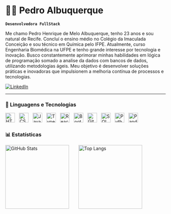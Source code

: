 # 👨‍💻 Pedro Albuquerque

**`Desenvolvedora FullStack`**

Me chamo Pedro Henrique de Melo Albuquerque, tenho 23 anos e sou natural de Recife. Concluí o ensino médio no Colégio da Imaculada Conceição e sou técnico em Química pelo IFPE. Atualmente, curso Engenharia Biomédica na UFPE e tenho grande interesse por tecnologia e inovação. Busco constantemente aprimorar minhas habilidades em lógica de programação somado a analise da dados com bancos de dados, utilizando metodologias ágeis. Meu objetivo é desenvolver soluções práticas e inovadoras que impulsionem a melhoria contínua de processos e tecnologias.

    
<p align="left">
    <a href="https://www.linkedin.com/in/pedro-albuquerque-161229287/">
        <img 
            alt="LinkedIn" 
            title="LinkedIn" 
            src="https://img.shields.io/badge/LinkedIn-0077B5?style=for-the-badge&logo=linkedin&logoColor=white"
        />
    </a>
</p>

---

### 🤖 Linguagens e Tecnologias

<img 
    align="left" 
    alt="HTML"
    title="HTML" 
    width="30px" 
    style="padding-right: 10px;" 
    src="https://cdn.jsdelivr.net/gh/devicons/devicon@latest/icons/html5/html5-original.svg" 
/>
<img 
    align="left" 
    alt="CSS" 
    title="CSS"
    width="30px" 
    style="padding-right: 10px;" 
    src="https://cdn.jsdelivr.net/gh/devicons/devicon@latest/icons/css3/css3-original.svg" 
/>
<img 
    align="left" 
    alt="JavaScript" 
    title="JavaScript"
    width="30px" 
    style="padding-right: 10px;" 
    src="https://cdn.jsdelivr.net/gh/devicons/devicon@latest/icons/javascript/javascript-original.svg" 
/>
<img 
    align="left" 
    alt="TypeScript"
    title="TypeScript" 
    width="30px" 
    style="padding-right: 10px;" 
    src="https://cdn.jsdelivr.net/gh/devicons/devicon@latest/icons/typescript/typescript-original.svg" 
/>
<img 
    align="left" 
    alt="React"
    title="React" 
    width="30px" 
    style="padding-right: 10px;" 
    src="https://cdn.jsdelivr.net/gh/devicons/devicon@latest/icons/react/react-original.svg" 
/>
<img 
    align="left" 
    alt="Bootstrap"
    title="Bootstrap" 
    width="30px" 
    style="padding-right: 10px;" 
    src="https://cdn.jsdelivr.net/gh/devicons/devicon@latest/icons/bootstrap/bootstrap-original.svg" 
/>
<img 
    align="left" 
    alt="Git" 
    title="Git"
    width="30px" 
    style="padding-right: 10px;" 
    src="https://cdn.jsdelivr.net/gh/devicons/devicon@latest/icons/git/git-original.svg" 
/>
<img 
    align="left" 
    alt="SQL" 
    title="SQL" 
    width="30px" 
    style="padding-right: 10px;" 
    src="https://cdn.jsdelivr.net/gh/devicons/devicon@latest/icons/postgresql/postgresql-original.svg" 
/>
<img 
    align="left" 
    alt="Python" 
    title="Python"
    width="30px" 
    style="padding-right: 10px;" 
    src="https://cdn.jsdelivr.net/gh/devicons/devicon@latest/icons/python/python-original.svg" 
/>
<img 
    align="left" 
    alt="Pandas" 
    title="Pandas" 
    width="30px" 
    style="padding-right: 10px;" 
    src="https://cdn.jsdelivr.net/gh/devicons/devicon@latest/icons/pandas/pandas-original.svg" 
/>

<br/>
<br/>

### 📊 Estatísticas

<p>
  <img 
      align="left" 
      alt="GitHub Stats" 
      height="200" 
      style="margin-right: 15px;" 
      src="https://github-readme-stats.vercel.app/api?username=PHMA-PEDRO&show_icons=true&theme=tokyonight&include_all_commits=true&locale=pt-br&cache_seconds=100" 
    />
  
  <img 
    align="left" 
    alt="Top Langs" 
    height="200" 
    style="margin-left: 15px;" 
    src="https://github-readme-stats.vercel.app/api/top-langs/?username=PHMA-PEDRO&theme=tokyonight&layout=compact&custom_title=Tecnologias&langs_count=9" 
  />
</p>

